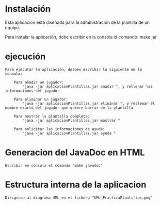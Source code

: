 # Instalación
 
Esta aplicacion esta diseñada para la administración de la plantilla de un equipo.


 Para instalar la aplicación, debe escribir en la consola el comando:
        make jar


# ejecución
    Para ejecutar la aplicacion, desbes escribir lo siguiente en la consola:
        
        Para añadir un jugador:
            "java -jar aplicacionPlantillas.jar anadir ", y rellenar las informaciones del jugador

        Para eliminar un jugador:
            "java -jar aplicacionPlantillas.jar eliminar ", y rellenar el nombre exacto del jugador que quiere borrar de la plantilla  

        Para mostrar la plantilla completa:
            "java -jar aplicacionPlantillas.jar mostrar "

        Para solicitar las informaciones de ayuda:
            "java -jar aplicacionPlantillas.jar ayuda "

# Generacion del JavaDoc en HTML
    Escribir en consola el comando "make javadoc"

# Estructura interna de la aplicacion
    Dirigirse al diagrama UML en el fichero "UML_PracticaPlantillas.png"

 

